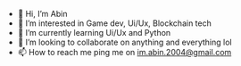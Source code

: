- 👋 Hi, I’m Abin
- 👀 I’m interested in Game dev, Ui/Ux, Blockchain tech 
- 🌱 I’m currently learning Ui/Ux and Python
- 💞️ I’m looking to collaborate on anything and everything lol
- 📫 How to reach me ping me on im.abin.2004@gmail.com 

<!---
Abin2004/Abin2004 is a ✨ special ✨ repository because its `README.md` (this file) appears on your GitHub profile.
You can click the Preview link to take a look at your changes.
--->
